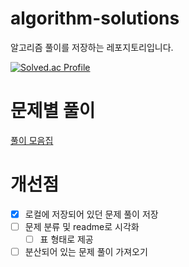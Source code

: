 # algorithm-solutions

알고리즘 풀이를 저장하는 레포지토리입니다.

[![Solved.ac Profile](http://mazassumnida.wtf/api/v2/generate_badge?boj=dkswlgh99)](https://solved.ac/dkswlgh99/)

# 문제별 풀이

[풀이 모음집](https://jiiho.notion.site/8cf2e2c96b5b470f88d7c95e3117143e?pvs=4)

# 개선점

- [x] 로컬에 저장되어 있던 문제 풀이 저장
- [ ] 문제 분류 및 readme로 시각화
  - [ ] 표 형태로 제공
- [ ] 분산되어 있는 문제 풀이 가져오기
